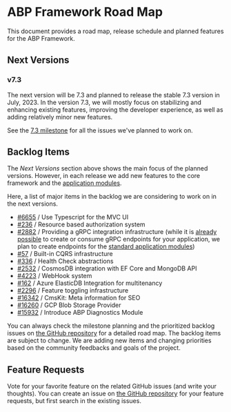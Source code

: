 # ABP Framework Road Map

This document provides a road map, release schedule and planned features for the ABP Framework.

## Next Versions

### v7.3

The next version will be 7.3 and planned to release the stable 7.3 version in July, 2023. In the version 7.3, we will mostly focus on stabilizing and enhancing existing features, improving the developer experience, as well as adding relatively minor new features.

See the [7.3 milestone](https://github.com/abpframework/abp/milestone/82) for all the issues we've planned to work on.

## Backlog Items

The *Next Versions* section above shows the main focus of the planned versions. However, in each release we add new features to the core framework and the [application modules](Modules/Index.md).

Here, a list of major items in the backlog we are considering to work on in the next versions.

* [#6655](https://github.com/abpframework/abp/pull/6655) / Use Typescript for the MVC UI
* [#236](https://github.com/abpframework/abp/issues/236) / Resource based authorization system
* [#2882](https://github.com/abpframework/abp/issues/2882) / Providing a gRPC integration infrastructure (while it is [already possible](https://github.com/abpframework/abp-samples/tree/master/GrpcDemo) to create or consume gRPC endpoints for your application, we plan to create endpoints for the [standard application modules](https://docs.abp.io/en/abp/latest/Modules/Index))
* [#57](https://github.com/abpframework/abp/issues/57) / Built-in CQRS infrastructure
* [#336](https://github.com/abpframework/abp/issues/336) / Health Check abstractions
* [#2532](https://github.com/abpframework/abp/issues/2532) / CosmosDB integration with EF Core and MongoDB API
* [#4223](https://github.com/abpframework/abp/issues/4223) / WebHook system
* [#162](https://github.com/abpframework/abp/issues/162) / Azure ElasticDB Integration for multitenancy
* [#2296](https://github.com/abpframework/abp/issues/2296) / Feature toggling infrastructure
* [#16342](https://github.com/abpframework/abp/issues/16342) / CmsKit: Meta information for SEO
* [#16260](https://github.com/abpframework/abp/issues/16260) / GCP Blob Storage Provider
* [#15932](https://github.com/abpframework/abp/issues/15932) / Introduce ABP Diagnostics Module

You can always check the milestone planning and the prioritized backlog issues on [the GitHub repository](https://github.com/abpframework/abp/milestones) for a detailed road map. The backlog items are subject to change. We are adding new items and changing priorities based on the community feedbacks and goals of the project.

## Feature Requests

Vote for your favorite feature on the related GitHub issues (and write your thoughts). You can create an issue on [the GitHub repository](https://github.com/abpframework/abp) for your feature requests, but first search in the existing issues.

